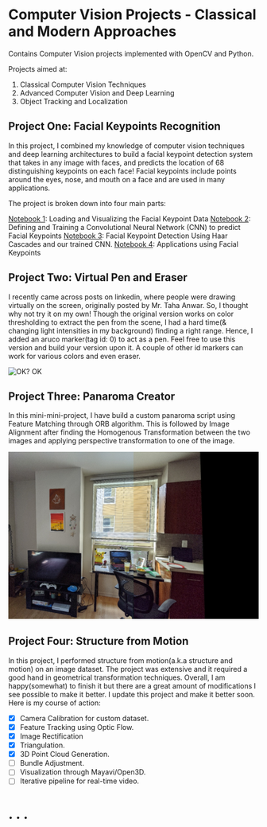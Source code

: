 # Computer Vision Projects - Classical and Modern Approaches
Contains Computer Vision projects implemented with OpenCV and Python.

Projects aimed at:
1. Classical Computer Vision Techniques
2. Advanced Computer Vision and Deep Learning
3. Object Tracking and Localization

## Project One: Facial Keypoints Recognition

In this project, I combined my knowledge of computer vision techniques and deep learning architectures to build a facial keypoint detection system that takes in any image with faces, and predicts the location of 68 distinguishing keypoints on each face! Facial keypoints include points around the eyes, nose, and mouth on a face and are used in many applications.

The project is broken down into four main parts:

[Notebook 1](FacialKeypointRecognition/1_LoadAndVisualizeData.ipynb): Loading and Visualizing the Facial Keypoint Data
[Notebook 2](FacialKeypointRecognition/2_Define_TheNetworkArchitecture.ipynb): Defining and Training a Convolutional Neural Network (CNN) to predict Facial Keypoints
[Notebook 3](FacialKeypointRecognition/3_FacialKeypointDetectionCompletePipeline.ipynb): Facial Keypoint Detection Using Haar Cascades and our trained CNN.
[Notebook 4](FacialKeypointRecognition/4_ApplicationsKeypoints.ipynb): Applications using Facial Keypoints

## Project Two: Virtual Pen and Eraser

I recently came across posts on linkedin, where people were drawing virtually on the screen, originally posted by Mr. Taha Anwar. So, I thought why not try it on my own! Though the original version works on color thresholding to extract the pen from the scene, I had a hard time(& changing light intensities in my background) finding a right range. Hence, I added an aruco marker(tag id: 0) to act as a pen. Feel free to use this version and build your version upon it. A couple of other id markers can work for various colors and even eraser.

![OK? OK](VirtualPen&Eraser/GIF_VirtualPen_2_Small.gif)

## Project Three: Panaroma Creator

In this mini-mini-project, I have build a custom panaroma script using Feature Matching through ORB algorithm. This is followed by Image Alignment after finding the Homogenous Transformation between the two images and applying perspective transformation to one of the image.

![Result](CreatePanaroma/Result.jpg)

## Project Four: Structure from Motion

In this project, I performed structure from motion(a.k.a structure and motion) on an image dataset. The project was extensive and it required a good hand in geometrical transformation techniques. Overall, I am happy(somewhat) to finish it but there are a great amount of modifications I see possible to make it better. I update this project and make it better soon. Here is my course of action:

-[x] Camera Calibration for custom dataset.
-[x] Feature Tracking using Optic Flow.
-[x] Image Rectification
-[x] Triangulation.
-[x] 3D Point Cloud Generation.
-[ ] Bundle Adjustment.
-[ ] Visualization through Mayavi/Open3D.
-[ ] Iterative pipeline for real-time video.

# . . .




